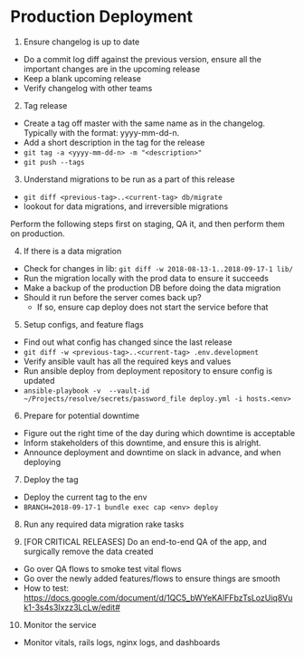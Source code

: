 # Production Deployment

1. Ensure changelog is up to date
- Do a commit log diff against the previous version, ensure all the important changes are in the upcoming release
- Keep a blank upcoming release
- Verify changelog with other teams
 
2. Tag release
- Create a tag off master with the same name as in the changelog. Typically with the format: yyyy-mm-dd-n.
- Add a short description in the tag for the release
- `git tag -a <yyyy-mm-dd-n> -m "<description>"`
- `git push --tags`

3. Understand migrations to be run as a part of this release
- `git diff <previous-tag>..<current-tag> db/migrate`
- lookout for data migrations, and irreversible migrations   

Perform the following steps first on staging, QA it, and then perform them on production.

4. If there is a data migration
- Check for changes in lib: `git diff -w 2018-08-13-1..2018-09-17-1 lib/`
- Run the migration locally with the prod data to ensure it succeeds
- Make a backup of the production DB before doing the data migration
- Should it run before the server comes back up?
  - If so, ensure cap deploy does not start the service before that  

5. Setup configs, and feature flags
- Find out what config has changed since the last release
- `git diff -w <previous-tag>..<current-tag> .env.development`
- Verify ansible vault has all the required keys and values
- Run ansible deploy from deployment repository to ensure config is updated 
- `ansible-playbook -v  --vault-id ~/Projects/resolve/secrets/password_file deploy.yml -i hosts.<env>`
 
6. Prepare for potential downtime
- Figure out the right time of the day during which downtime is acceptable
- Inform stakeholders of this downtime, and ensure this is alright.
- Announce deployment and downtime on slack in advance, and when deploying

7. Deploy the tag
- Deploy the current tag to the env
- `BRANCH=2018-09-17-1 bundle exec cap <env> deploy`  

8. Run any required data migration rake tasks

9. [FOR CRITICAL RELEASES] Do an end-to-end QA of the app, and surgically remove the data created
- Go over QA flows to smoke test vital flows
- Go over the newly added features/flows to ensure things are smooth
- How to test: https://docs.google.com/document/d/1QC5_bWYeKAlFFbzTsLozUiq8Vuk1-3s4s3Ixzz3LcLw/edit#
 
10. Monitor the service
- Monitor vitals, rails logs, nginx logs, and dashboards